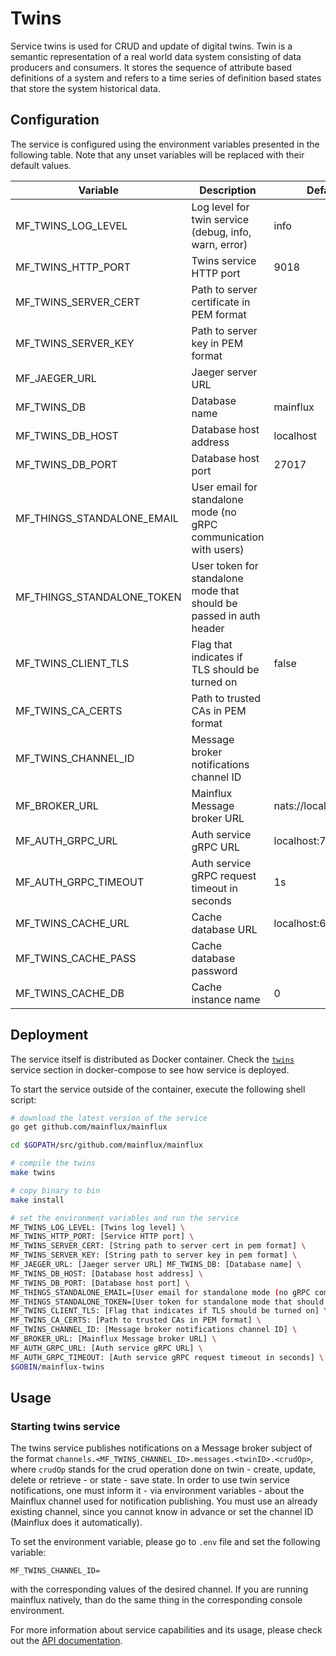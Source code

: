 # Twins

Service twins is used for CRUD and update of digital twins. Twin is a semantic
representation of a real world data system consisting of data producers and
consumers. It stores the sequence of attribute based definitions of a system and
refers to a time series of definition based states that store the system
historical data.

## Configuration

The service is configured using the environment variables presented in the
following table. Note that any unset variables will be replaced with their
default values.

| Variable                   | Description                                                          | Default               |
|----------------------------|----------------------------------------------------------------------|-----------------------|
| MF_TWINS_LOG_LEVEL         | Log level for twin service (debug, info, warn, error)                | info                  |
| MF_TWINS_HTTP_PORT         | Twins service HTTP port                                              | 9018                  |
| MF_TWINS_SERVER_CERT       | Path to server certificate in PEM format                             |                       |
| MF_TWINS_SERVER_KEY        | Path to server key in PEM format                                     |                       |
| MF_JAEGER_URL              | Jaeger server URL                                                    |                       |
| MF_TWINS_DB                | Database name                                                        | mainflux              |
| MF_TWINS_DB_HOST           | Database host address                                                | localhost             |
| MF_TWINS_DB_PORT           | Database host port                                                   | 27017                 |
| MF_THINGS_STANDALONE_EMAIL | User email for standalone mode (no gRPC communication with users)    |                       |
| MF_THINGS_STANDALONE_TOKEN | User token for standalone mode that should be passed in auth header  |                       |
| MF_TWINS_CLIENT_TLS        | Flag that indicates if TLS should be turned on                       | false                 |
| MF_TWINS_CA_CERTS          | Path to trusted CAs in PEM format                                    |                       |
| MF_TWINS_CHANNEL_ID        | Message broker notifications channel ID                              |                       |
| MF_BROKER_URL              | Mainflux Message broker URL                                          | nats://localhost:4222 |
| MF_AUTH_GRPC_URL           | Auth service gRPC URL                                                | localhost:7001        |
| MF_AUTH_GRPC_TIMEOUT       | Auth service gRPC request timeout in seconds                         | 1s                    |
| MF_TWINS_CACHE_URL         | Cache database URL                                                   | localhost:6379        |
| MF_TWINS_CACHE_PASS        | Cache database password                                              |                       |
| MF_TWINS_CACHE_DB          | Cache instance name                                                  | 0                     |


## Deployment

The service itself is distributed as Docker container. Check the [`twins`](https://github.com/mainflux/mainflux/blob/master/docker/addons/twins/docker-compose.yml#L35-L58) service section in 
docker-compose to see how service is deployed.

To start the service outside of the container, execute the following shell
script:

```bash
# download the latest version of the service
go get github.com/mainflux/mainflux

cd $GOPATH/src/github.com/mainflux/mainflux

# compile the twins
make twins

# copy binary to bin
make install

# set the environment variables and run the service
MF_TWINS_LOG_LEVEL: [Twins log level] \
MF_TWINS_HTTP_PORT: [Service HTTP port] \
MF_TWINS_SERVER_CERT: [String path to server cert in pem format] \
MF_TWINS_SERVER_KEY: [String path to server key in pem format] \
MF_JAEGER_URL: [Jaeger server URL] MF_TWINS_DB: [Database name] \
MF_TWINS_DB_HOST: [Database host address] \
MF_TWINS_DB_PORT: [Database host port] \
MF_THINGS_STANDALONE_EMAIL=[User email for standalone mode (no gRPC communication with auth)] \
MF_THINGS_STANDALONE_TOKEN=[User token for standalone mode that should be passed in auth header] \
MF_TWINS_CLIENT_TLS: [Flag that indicates if TLS should be turned on] \
MF_TWINS_CA_CERTS: [Path to trusted CAs in PEM format] \
MF_TWINS_CHANNEL_ID: [Message broker notifications channel ID] \
MF_BROKER_URL: [Mainflux Message broker URL] \
MF_AUTH_GRPC_URL: [Auth service gRPC URL] \
MF_AUTH_GRPC_TIMEOUT: [Auth service gRPC request timeout in seconds] \
$GOBIN/mainflux-twins
```

## Usage

### Starting twins service

The twins service publishes notifications on a Message broker subject of the format
`channels.<MF_TWINS_CHANNEL_ID>.messages.<twinID>.<crudOp>`, where `crudOp`
stands for the crud operation done on twin - create, update, delete or
retrieve - or state - save state. In order to use twin service notifications,
one must inform it - via environment variables - about the Mainflux channel used
for notification publishing. You must use an already existing channel, since you
cannot know in advance or set the channel ID (Mainflux does it automatically).

To set the environment variable, please go to `.env` file and set the following
variable:

```
MF_TWINS_CHANNEL_ID=
```

with the corresponding values of the desired channel. If you are running
mainflux natively, than do the same thing in the corresponding console
environment.

For more information about service capabilities and its usage, please check out
the [API documentation](https://api.mainflux.io/?urls.primaryName=twins-openapi.yml).

[doc]: https://docs.mainflux.io
